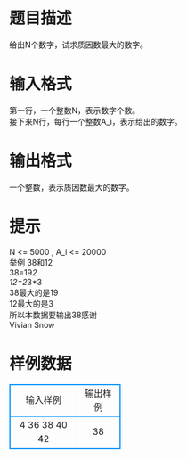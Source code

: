 # 

 
 # 题目描述 
给出N个数字，试求质因数最大的数字。<BR> 

 
 # 输入格式 
第一行，一个整数N，表示数字个数。<BR>接下来N行，每行一个整数A_i，表示给出的数字。 

 
 # 输出格式 
一个整数，表示质因数最大的数字。<BR> 

 
 # 提示 
N&nbsp;&lt;=&nbsp;5000&nbsp;,&nbsp;A_i&nbsp;&lt;=&nbsp;20000<BR>举例&nbsp;38和12<BR>38=19*2<BR>12=2*3*3<BR>38最大的是19<BR>12最大的是3<BR>所以本数据要输出38感谢<BR>Vivian&nbsp;Snow<BR> 
# 样例数据
<style>
        table,table tr th, table tr td { border:1px solid #0094ff; }
        table { width: 200px; min-height: 25px; line-height: 25px; text-align: center; border-collapse: collapse;}   
    </style>
<table>
	<tr>
		<td>输入样例</td>
		<td>输出样例</td>
	</tr>
<tr><td>4
36
38
40
42
</td><td>38
</td></tr></table>
